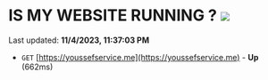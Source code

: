 # IS MY WEBSITE RUNNING ? [![](https://img.shields.io/static/v1?label=Sponsor&message=%E2%9D%A4&logo=GitHub&color=%23fe8e86)](https://github.com/sponsors/<username>)

Last updated: **11/4/2023, 11:37:03 PM**

- `GET` [https://youssefservice.me](https://youssefservice.me) - **Up** (662ms)
